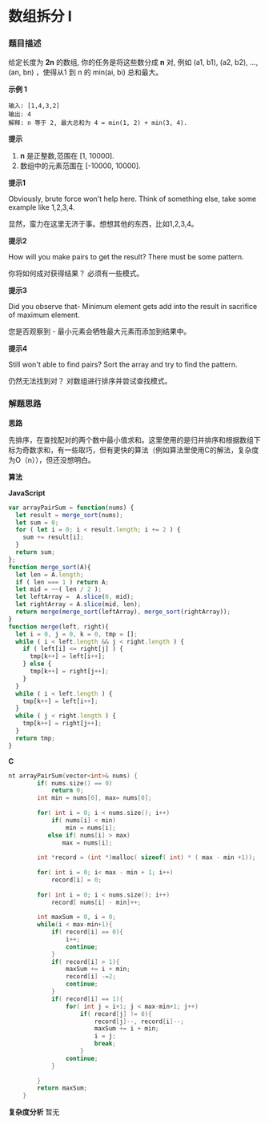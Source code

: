 # 数组拆分 I

### 题目描述

给定长度为 **2n** 的数组, 你的任务是将这些数分成 **n** 对, 例如 (a1, b1), (a2, b2), ..., (an, bn) ，使得从1 到 n 的 min(ai, bi) 总和最大。

**示例 1**

```
输入: [1,4,3,2]
输出: 4
解释: n 等于 2, 最大总和为 4 = min(1, 2) + min(3, 4).
```

**提示**

1. **n** 是正整数,范围在 [1, 10000].
2. 数组中的元素范围在 [-10000, 10000].

**提示1**

Obviously, brute force won't help here. Think of something else, take some example like 1,2,3,4.

显然，蛮力在这里无济于事。想想其他的东西，比如1,2,3,4。

**提示2**

How will you make pairs to get the result? There must be some pattern.

你将如何成对获得结果？ 必须有一些模式。

**提示3**

Did you observe that- Minimum element gets add into the result in sacrifice of maximum element.

您是否观察到 - 最小元素会牺牲最大元素而添加到结果中。

**提示4**

Still won't able to find pairs? Sort the array and try to find the pattern.

仍然无法找到对？ 对数组进行排序并尝试查找模式。

### 解题思路

**思路**

先排序，在查找配对的两个数中最小值求和。这里使用的是归并排序和根据数组下标为奇数求和，有一些取巧，但有更快的算法（例如算法里使用C的解法，复杂度为O（n）），但还没想明白。

**算法**

**JavaScript**

```javascript
var arrayPairSum = function(nums) {
  let result = merge_sort(nums);
  let sum = 0;
  for ( let i = 0; i < result.length; i += 2 ) {
    sum += result[i];
  }
  return sum;
};
function merge_sort(A){
  let len = A.length;
  if ( len === 1 ) return A;
  let mid = ~~( len / 2 );
  let leftArray =  A.slice(0, mid);
  let rightArray = A.slice(mid, len);
  return merge(merge_sort(leftArray), merge_sort(rightArray));
}
function merge(left, right){
  let i = 0, j = 0, k = 0, tmp = [];
  while ( i < left.length && j < right.length ) {
    if ( left[i] <= right[j] ) {
      tmp[k++] = left[i++];
    } else {
      tmp[k++] = right[j++];
    }
  }
  while ( i < left.length ) {
    tmp[k++] = left[i++];   
  }
  while ( j < right.length ) {
    tmp[k++] = right[j++];
  }
  return tmp;
}
```

**C**

```c
nt arrayPairSum(vector<int>& nums) {
        if( nums.size() == 0)
            return 0;
        int min = nums[0], max= nums[0];
        
        for( int i = 0; i < nums.size(); i++)
            if( nums[i] < min)
                min = nums[i];
           else if( nums[i] > max)
               max = nums[i];
        
        int *record = (int *)malloc( sizeof( int) * ( max - min +1));
        
        for( int i = 0; i< max - min + 1; i++)
            record[i] = 0;
        
        for( int i = 0; i < nums.size(); i++)
            record[ nums[i] - min]++;
        
        int maxSum = 0, i = 0;
        while(i < max-min+1){
            if( record[i] == 0){
                i++;
                continue;
            }
            if( record[i] > 1){
                maxSum += i + min;
                record[i] -=2;
                continue;
            }
            if( record[i] == 1){
                for( int j = i+1; j < max-min+1; j++)
                    if( record[j] != 0){
                        record[j]--, record[i]--;
                        maxSum += i + min;
                        i = j;
                        break;
                    }
                continue;
            }
                
        }
        return maxSum;
    }
```
**复杂度分析**
暂无